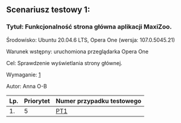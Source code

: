 ## Scenariusz testowy 1:

### Tytuł: Funkcjonalność strona główna aplikacji MaxiZoo.

Środowisko: Ubuntu 20.04.6 LTS, Opera One (wersja: 107.0.5045.21)

Warunek wstępny: uruchomiona przeglądarka Opera One

Cel: Sprawdzenie wyświetlania strony głównej.

Wymaganie: [1](../Przypadki_testowe/PT-test%20mzoo1.md#wymaganie-funkcjonalne-1)

Autor: Anna O-B


| Lp. | Priorytet | Numer przypadku testowego|
| --- | ---------- | ------------ |
| 1.  | 5 | [PT1](../Przypadki_testowe/PT-test%20mzoo1.md#id-pt1) | 
